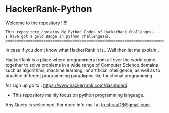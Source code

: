 # HackerRank-Python
Welcome to the repository !!!!!

    This repository contains My Python Codes of HackerRank Challenges....
    I have got a gold Badge in python challenges😃.
    ===============================================================================
    
In case if you don't know what HackerRank it is.. Well then let me explain..

HackerRank is a place where programmers from all over the world come together to solve problems in a wide range of Computer Science domains such as algorithms, machine learning, or artificial intelligence, as well as to practice different programming paradigms like functional programming.

for sign up go to : https://www.hackerrank.com/dashboard    

-  This repository mainly focus on python programming language.
   

Any Query is welcomed.
    For more info mail at trushraut18@gmail.com
